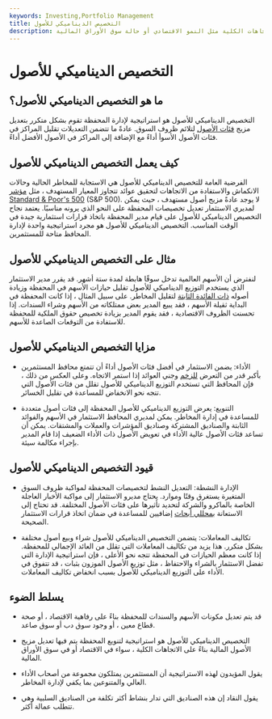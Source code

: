 ```yaml
---
keywords: Investing,Portfolio Management
title: التخصيص الديناميكي للأصول
description: التخصيص الديناميكي للأصول هو استراتيجية لإدارة المحفظة يتم فيها تعديل مزيج فئات الأصول بناءً على الاتجاهات الكلية مثل النمو الاقتصادي أو حالة سوق الأوراق المالية.
---
```


# التخصيص الديناميكي للأصول
## ما هو التخصيص الديناميكي للأصول؟

التخصيص الديناميكي للأصول هو استراتيجية لإدارة المحفظة تقوم بشكل متكرر بتعديل مزيج [فئات الأصول](/assetclasses) لتلائم ظروف السوق. عادةً ما تتضمن التعديلات تقليل المراكز في فئات الأصول الأسوأ أداءً مع الإضافة إلى المراكز في الأصول الأفضل أداءً.

## كيف يعمل التخصيص الديناميكي للأصول

الفرضية العامة للتخصيص الديناميكي للأصول هي الاستجابة للمخاطر الحالية وحالات الانكماش والاستفادة من الاتجاهات لتحقيق عوائد تتجاوز المعيار المستهدف ، مثل [مؤشر Standard & Poor's 500](/sp500) (S&P 500). لا يوجد عادةً مزيج أصول مستهدف ، حيث يمكن لمديري الاستثمار تعديل تخصيصات المحفظة على النحو الذي يرونه مناسبًا. يعتمد نجاح التخصيص الديناميكي للأصول على قيام مدير المحفظة باتخاذ قرارات استثمارية جيدة في الوقت المناسب. التخصيص الديناميكي للأصول هو مجرد استراتيجية واحدة لإدارة المحافظ متاحة للمستثمرين.

## مثال على التخصيص الديناميكي للأصول

لنفترض أن الأسهم العالمية تدخل سوقًا هابطة لمدة ستة أشهر. قد يقرر مدير الاستثمار الذي يستخدم التوزيع الديناميكي للأصول تقليل حيازات الأسهم في المحفظة وزيادة أصوله [ذات الفائدة الثابتة](/fixed-interest-security) لتقليل المخاطر. على سبيل المثال ، إذا كانت المحفظة في البداية ثقيلة الأسهم ، فقد يبيع المدير بعض ممتلكاته من الأسهم وشراء السندات. إذا تحسنت الظروف الاقتصادية ، فقد يقوم المدير بزيادة تخصيص حقوق الملكية للمحفظة للاستفادة من التوقعات الصاعدة للأسهم.

## مزايا التخصيص الديناميكي للأصول

- الأداء: يضمن الاستثمار في أفضل فئات الأصول أداءً أن تتمتع محافظ المستثمرين بأكبر قدر من التعرض [للزخم](/momentum) وجني العوائد إذا استمر الاتجاه. وعلى العكس من ذلك ، فإن المحافظ التي تستخدم التوزيع الديناميكي للأصول تقلل من فئات الأصول التي تتجه نحو الانخفاض للمساعدة في تقليل الخسائر.

- التنويع: يعرض التوزيع الديناميكي للأصول المحفظة إلى فئات أصول متعددة للمساعدة في إدارة المخاطر. يمكن لمديري المحافظ الاستثمار في الأسهم والفوائد الثابتة والصناديق المشتركة وصناديق المؤشرات والعملات والمشتقات. يمكن أن تساعد فئات الأصول عالية الأداء في تعويض الأصول ذات الأداء الضعيف إذا قام المدير بإجراء مكالمة سيئة.

## قيود التخصيص الديناميكي للأصول

- الإدارة النشطة: التعديل النشط لتخصيصات المحفظة لمواكبة ظروف السوق المتغيرة يستغرق وقتًا وموارد. يحتاج مديرو الاستثمار إلى مواكبة الأخبار العاجلة الخاصة بالماكرو والشركة لتحديد تأثيرها على فئات الأصول المختلفة. قد تحتاج إلى الاستعانة [بمحللي أبحاث](/research-analyst) إضافيين للمساعدة في ضمان اتخاذ قرارات الاستثمار الصحيحة.

- تكاليف المعاملات: يتضمن التخصيص الديناميكي للأصول شراء وبيع أصول مختلفة بشكل متكرر. هذا يزيد من تكاليف المعاملات التي تقلل من العائد الإجمالي للمحفظة. إذا كانت معظم الحيازات في المحفظة تتجه نحو الأعلى ، فإن استراتيجية الإدارة التي تفضل الاستثمار بالشراء والاحتفاظ ، مثل توزيع الأصول الموزون بثبات ، قد تتفوق في الأداء على التوزيع الديناميكي للأصول بسبب انخفاض تكاليف المعاملات.

## يسلط الضوء

- قد يتم تعديل مكونات الأسهم والسندات للمحفظة بناءً على رفاهية الاقتصاد ، أو صحة قطاع معين ، أو وجود سوق دب أو سوق صاعد.

- التخصيص الديناميكي للأصول هو استراتيجية لتنويع المحفظة يتم فيها تعديل مزيج الأصول المالية بناءً على الاتجاهات الكلية ، سواء في الاقتصاد أو في سوق الأوراق المالية.

- يقول المؤيدون لهذه الاستراتيجية أن المستثمرين يمتلكون مجموعة من أصحاب الأداء العالي والمتنوعين بما يكفي لإدارة المخاطر.

- يقول النقاد إن هذه الصناديق التي تدار بنشاط أكثر تكلفة من الصناديق السلبية وهي تتطلب عمالة أكثر.

